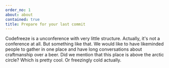 ```yaml
---
order_no: 1
about: about
contained: true
title: Prepare for your last commit
---
```


Codefreeze is a unconference with very little structure. Actually, it's not a conference at all. But something like that. We would like to have likeminded people to gather in one place and have long conversations about craftmanship over a beer. Did we mention that this place is above the arctic circle? Which is pretty cool. Or freezingly cold actually.
